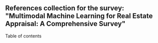 References collection for the survey: "Multimodal Machine Learning for Real Estate Appraisal: A Comprehensive Survey"
---
Table of contents
